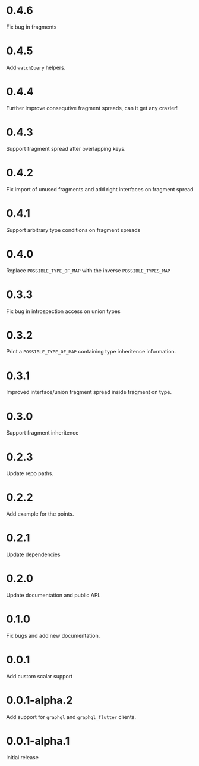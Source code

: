 # 0.4.6

Fix bug in fragments


# 0.4.5

Add `watchQuery` helpers.

# 0.4.4

Further improve consequtive fragment spreads, can it get any crazier!


# 0.4.3

Support fragment spread after overlapping keys.

# 0.4.2

Fix import of unused fragments and add right interfaces on fragment spread

# 0.4.1

Support arbitrary type conditions on fragment spreads

# 0.4.0

Replace `POSSIBLE_TYPE_OF_MAP` with the inverse `POSSIBLE_TYPES_MAP`


# 0.3.3

Fix bug in introspection access on union types

# 0.3.2

Print a `POSSIBLE_TYPE_OF_MAP` containing type inheritence information.

# 0.3.1

Improved interface/union fragment spread inside fragment on type.

# 0.3.0

Support fragment inheritence


# 0.2.3

Update repo paths.

# 0.2.2

Add example for the points.

# 0.2.1 

Update dependencies

# 0.2.0

Update documentation and public API.

# 0.1.0

Fix bugs and add new documentation.

# 0.0.1

Add custom scalar support

# 0.0.1-alpha.2

Add support for `graphql` and `graphql_flutter` clients.

# 0.0.1-alpha.1

Initial release
